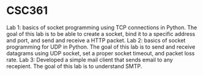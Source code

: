 # CSC361
Lab 1: basics of socket programming using TCP connections in Python. The goal of this lab is to be able to create a socket, bind it to a specific address and port, and send and receive a HTTP packet.
Lab 2: basics of socket programming for UDP in Python. The goal of this lab is to send and receive datagrams using UDP socket, set a proper socket timeout, and packet loss rate.
Lab 3: Developed a simple mail client that sends email to any recepient. The goal of this lab is to understand SMTP. 

